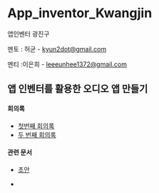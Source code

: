 # App_inventor_Kwangjin
앱인벤터 광진구

멘토 : 허균 - kyun2dot@gmail.com

멘티 :이은희 - leeeunhee1372@gmail.com

## 앱 인벤터를 활용한 오디오 앱 만들기

#### 회의록

- [첫번째 회의록](./First_meeting.md)
- [두 번째 회의록](./Second_meeting.md)

#### 관련 문서

- [초안](https://github.com/Kyun2da/App_inventor_Kwangjin/blob/master/앱만들기%20계획(이은희).pptx)

- 

  
